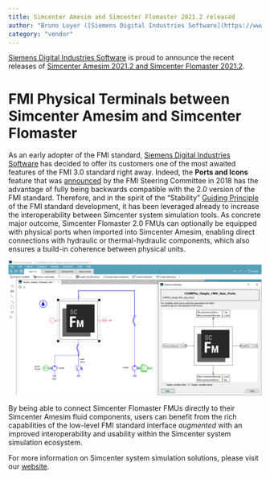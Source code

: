 ```yaml
---
title: Simcenter Amesim and Simcenter Flomaster 2021.2 released
author: "Bruno Loyer ([Siemens Digital Industries Software](https://www.sw.siemens.com/ ))"
category: "vendor"
---
```



[Siemens Digital Industries Software](https://www.sw.siemens.com/ ) is proud to announce the recent releases 
of [Simcenter Amesim 2021.2 and Simcenter Flomaster 2021.2](https://www.youtube.com/watch?v=gQpT35UQYA0 ). 

# FMI Physical Terminals between Simcenter Amesim and Simcenter Flomaster
As an early adopter of the FMI standard, [Siemens Digital Industries Software](https://www.sw.siemens.com/ ) has decided to offer its customers one of the most awaited features of the FMI 3.0 standard right away. 
Indeed, the <b>Ports and Icons</b> feature that was [announced](https://fmi-standard.org/news/2018/05/30/fmi-3-0-alpha-feature-list.html ) by the FMI Steering Committee in 2018 
has the advantage of fully being backwards compatible with the 2.0 version of the FMI standard. Therefore, and in the spirit of the &ldquo;Stability&rdquo; 
[Guiding Principle](https://github.com/modelica/fmi-standard.org/blob/master/assets/FMI_DevelopmentProcess_1.0.pdf ) of the FMI standard development, it has been leveraged already to increase
the interoperability between Simcenter system simulation tools. As concrete major outcome, Simcenter Flomaster 2.0 FMUs can optionally be equipped with physical ports when imported 
into Simcenter Amesim, enabling direct connections with hydraulic or thermal-hydraulic components, which also ensures a build-in coherence between physical units.

![](Amesim_Flomaster.png)

By being able to connect Simcenter Flomaster FMUs directly to their Simcenter Amesim fluid components, users can benefit from the rich capabilities of the low-level FMI standard 
interface <i>augmented</i> with an improved interoperability and usability within the Simcenter system simulation ecosystem.

For more information on Simcenter system simulation solutions, 
please visit our [website](https://www.plm.automation.siemens.com/global/en/products/simcenter/simcenter-system-simulation.html ).
